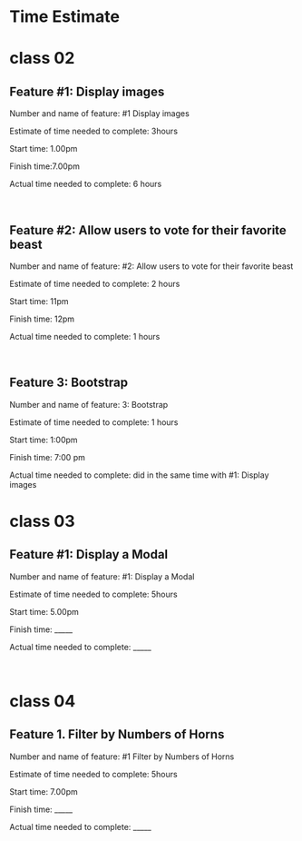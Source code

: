 # Time Estimate
# class 02

## Feature #1: Display images 

Number and name of feature: #1 Display images

Estimate of time needed to complete: 3hours

Start time: 1.00pm

Finish time:7.00pm

Actual time needed to complete: 6 hours

<br>


## Feature #2: Allow users to vote for their favorite beast

Number and name of feature:  #2: Allow users to vote for their favorite beast

Estimate of time needed to complete: 2 hours 

Start time: 11pm

Finish time: 12pm

Actual time needed to complete: 1 hours

<br>

## Feature 3: Bootstrap

Number and name of feature: 3: Bootstrap

Estimate of time needed to complete: 1 hours

Start time: 1:00pm

Finish time: 7:00 pm

Actual time needed to complete: did in the same time with #1: Display images

# class 03

## Feature #1: Display a Modal


Number and name of feature: #1: Display a Modal

Estimate of time needed to complete: 5hours

Start time: 5.00pm

Finish time: _____

Actual time needed to complete: _____

<br>


# class 04

## Feature 1. Filter by Numbers of Horns


Number and name of feature: #1 Filter by Numbers of Horns

Estimate of time needed to complete: 5hours

Start time: 7.00pm

Finish time: _____

Actual time needed to complete: _____

<br>





